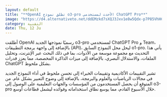 ```yaml
---
layout: default
title: "**OpenAI تطلق نموذج o3-pro الأحدث لمستخدمي ChatGPT Pro**"
image: "https://d4.alternativeto.net/ddEMzkd7sXQJ3Jxv1e8w5Qdx-p7P85VhHC35c0mhYfg/rs:fill:1520:760:0/g:ce:0:0/YWJzOi8vZGlzdC9jb250ZW50LzE3NDk3NDE3MDgwNzgucG5n.png"
category: التقنية
date: Thu, 12 Ju
---
```


أطلقت OpenAI رسميًا نموذجها الجديد o3-pro لمستخدمي ChatGPT Pro و Team، بالإضافة إلى واجهة برمجة التطبيقات (API)، ليحل محل النموذج السابق o1-pro. يأتي هذا التحديث مع مجموعة موسعة من الأدوات، بما في ذلك البحث عبر الإنترنت، وتحليل الملفات، والاستدلال البصري، بالإضافة إلى ميزات الذاكرة المخصصة، مما يعزز قدرات ChatGPT بشكل ملحوظ.

تشير التقييمات الأكاديمية وتقييمات الخبراء إلى تحسن ملحوظ في أداء النموذج الجديد في مجالات الرياضيات والعلوم والبرمجة، بالإضافة إلى وضوح التعبير بشكل عام. من المتوقع أن يحصل المستخدمون من المؤسسات والجهات التعليمية على الوصول إلى o3-pro خلال الأسبوع القادم، مما يوسع نطاق استخداماته وفوائده ليشمل قطاعات أوسع.
